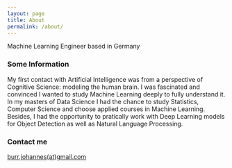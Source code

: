 ```yaml
---
layout: page
title: About
permalink: /about/
---
```


Machine Learning Engineer
based in Germany

### Some Information

My first contact with Artificial Intelligence was from a perspective of Cognitive Science: modeling the human brain. I was fascinated and convinced I wanted to study Machine Learning deeply to fully understand it. In my masters of Data Science I had the chance to study Statistics, Computer Science and choose applied courses in Machine Learning. Besides, I had the opportunity to pratically work with Deep Learning models for Object Detection as well as Natural Language Processing.

### Contact me

[burr.johannes(at)gmail.com](burr.johannes@gmail.com)
